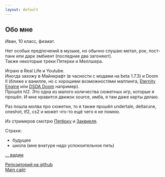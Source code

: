 ```yaml
---
layout: default
---
```


## Обо мне
Иван, 10 класс, физмат.

Нет особых предпочений в музыке, но обычно слушаю метал, рок, пост-панк или дарк эмбиент (последние два загоняют).  
Также некоторые треки Пятерки и Меллшера.

Играю в Real Life и Youtube.  
Иногда захожу в Майнкрафт (в часности с модами на beta 1.7.3) и Doom II (ближе к ванилле, но с хорошими возможностями маппинга, [Eternity Engine](https://github.com/team-eternity/eternity) или [DSDA Doom](https://github.com/kraflab/dsda-doom) например).  
Прошёл hl2. Это одна из малого количества сюжетных игр, которые я прошёл. И мне нравится движок source, имба, я там даже карты делаю.

Раз пошла молва про сюжетки, то я также прошёл undertale, deltarune, oneshot, tf2, cs2 и может что-то ещё чего я не помню. 

Из стримеров смотрю [Пятёрку](https://www.youtube.com/channel/UCwKfmsba1g3SDcOzbU4zPXw) и [Заквиеля](https://www.youtube.com/@ZakvielChannel).

Страхи:
- будущее
- школа (мне внатуре надо успокоительное пить)



[... вадим](../2024/10/21/html)

[Репозиторий на github](https://github.com/VanBog335/blog)  
[Main сайт](../..)
